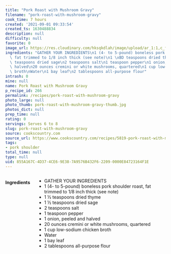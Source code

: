 ```yaml
---
title: "Pork Roast with Mushroom Gravy"
filename: "pork-roast-with-mushroom-gravy"
cook_time: 7 hours
created: '2021-09-01 09:33:54'
created_ts: 1630488834
description: null
difficulty: null
favorite: 0
image_url: https://res.cloudinary.com/hksqkdlah/image/upload/ar_1:1,c_fill,dpr_2.0,f_auto,fl_lossy.progressive.strip_profile,g_faces:auto,q_auto:low,w_344/8368_sfs-roastedporkloin-16-276461
ingredients: "GATHER YOUR INGREDIENTS\n1 (4- to 5-pound) boneless pork shoulder roast,\
  \ fat trimmed to 1/8 inch thick (see note)\n1 \xBD teaspoons dried thyme\n1 \xBD\
  \ teaspoons dried sage\n2 teaspoons salt\n1 teaspoon pepper\n1 onion, peeled and\
  \ halved\n20 ounces cremini or white mushrooms, quartered\n1 cup low-sodium chicken\
  \ broth\nWater\n1 bay leaf\n2 tablespoons all-purpose flour"
intrash: 0
mine: null
name: Pork Roast with Mushroom Gravy
p_recipe_id: 266
permalink: /recipes/pork-roast-with-mushroom-gravy
photo_large: null
photo_thumb: pork-roast-with-mushroom-gravy-thumb.jpg
photos_dict: null
prep_time: null
rating: 0
servings: Serves 6 to 8
slug: pork-roast-with-mushroom-gravy
source: cookscountry.com
source_url: https://www.cookscountry.com/recipes/5819-pork-roast-with-mushroom-gravy?extcode=MCSKD10L0&ref=new_search_experience_14
tags:
- pork shoulder
total_time: null
type: null
uid: 855A167C-4D37-4CE6-9E38-7A9576B432F6-2209-0000E84723164F1E
---
```

<div class="large-8 medium-7 columns" id="writeup">	</div><!-- #writeup -->
</div><!-- #row-one -->
<div class="row" id="row-two">	<div class="medium-4 small-5 columns" id="ingredients"><h4>Ingredients</h4><div class="box box-ingredients content"><ul>
<li>GATHER YOUR INGREDIENTS</li>
<li>1 (4- to 5-pound) boneless pork shoulder roast, fat trimmed to 1/8 inch thick (see note)</li>
<li>1 ½ teaspoons dried thyme</li>
<li>1 ½ teaspoons dried sage</li>
<li>2 teaspoons salt</li>
<li>1 teaspoon pepper</li>
<li>1 onion, peeled and halved</li>
<li>20 ounces cremini or white mushrooms, quartered</li>
<li>1 cup low-sodium chicken broth</li>
<li>Water</li>
<li>1 bay leaf</li>
<li>2 tablespoons all-purpose flour</li>
</ul>
</div>	</div>	<div class="medium-6 small-7 columns" id="directions">	</div>